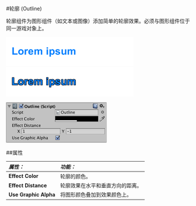 #轮廓 (Outline)

轮廓组件为图形组件（如文本或图像）添加简单的轮廓效果。必须与图形组件位于同一游戏对象上。

![无效果的文本。](../uploads/Main/UI_TextExample.png)
![有轮廓效果的文本。](../uploads/Main/UI_OutlineExample.png)

![](../uploads/Main/UI_OutlineInspector.png) 

##属性

|**_属性：_** |**_功能：_** |
|:---|:---|
|__Effect Color__ | 轮廓的颜色。 |
|__Effect Distance__ | 轮廓效果在水平和垂直方向的距离。 |
|__Use Graphic Alpha__ | 将图形颜色叠加到效果颜色上。 |
